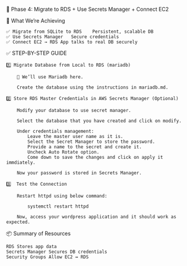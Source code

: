 🚀 Phase 4: Migrate to RDS + Use Secrets Manager + Connect EC2

🧩 What We’re Achieving

    ✅ Migrate from SQLite to RDS	Persistent, scalable DB
    ✅ Use Secrets Manager	Secure credentials
    ✅ Connect EC2 → RDS	App talks to real DB securely


✅ STEP-BY-STEP GUIDE

    1️⃣ Migrate Database from Local to RDS (mariadb)

        📌 We’ll use Mariadb here.

        Create the database using the instructions in mariadb.md.

    2️⃣ Store RDS Master Credentials in AWS Secrets Manager (Optional)

        Modify your database to use secret manager. 
        
        Select the database that you have created and click on modify. 

        Under credentials management:
            Leave the master user name as it is. 
            Select the Secret Manager to store the password.
            Provide a name to the secret and create it. 
            Uncheck Auto Rotate option.
            Come down to save the changes and click on apply it immdiately.

        Now your password is stored in Secrets Manager.

    3️⃣  Test the Connection

        Restart httpd using below command:

            systemctl restart httpd

        Now, access your wordpress application and it should work as expected. 

📦 Summary of Resources


    RDS	Stores app data
    Secrets Manager	Secures DB credentials
    Security Groups	Allow EC2 ↔ RDS
